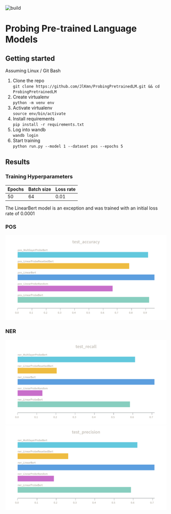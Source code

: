 ![build](https://github.com/JlKmn/ProbingPretrainedLM/actions/workflows/ci.yml/badge.svg)
# Probing Pre-trained Language Models

## Getting started
Assuming Linux / Git Bash
1. Clone the repo\
`git clone https://github.com/JlKmn/ProbingPretrainedLM.git && cd ProbingPretrainedLM`
1. Create virtualenv\
`python -m venv env`
2. Activate virtualenv\
`source env/bin/activate`
3. Install requirements\
`pip install -r requirements.txt`
4. Log into wandb\
`wandb login`
5. Start training\
`python run.py --model 1 --dataset pos --epochs 5`

## Results
### Training Hyperparameters 
| Epochs  | Batch size | Loss rate |
| ------------- | ------------- | ------------- |
| 50  | 64  | 0.01 |

The LinearBert model is an exception and was trained with an initial loss rate of 0.0001

### POS
<a href="https://raw.githubusercontent.com/JlKmn/ProbingPretrainedLM/main/results/pos_accuracy.png"><img src="https://raw.githubusercontent.com/JlKmn/ProbingPretrainedLM/main/results/pos_accuracy.png" width="600" ></a>

### NER
<a href="https://raw.githubusercontent.com/JlKmn/ProbingPretrainedLM/main/results/ner_recall.png"><img src="https://raw.githubusercontent.com/JlKmn/ProbingPretrainedLM/main/results/ner_recall.png" width="600" ></a>
<a href="https://raw.githubusercontent.com/JlKmn/ProbingPretrainedLM/main/results/ner_precision.png"><img src="https://raw.githubusercontent.com/JlKmn/ProbingPretrainedLM/main/results/ner_precision.png" width="600" ></a>
